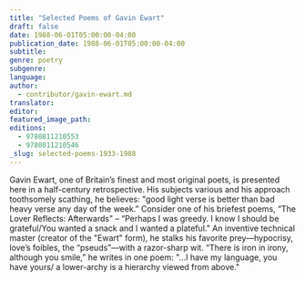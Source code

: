```yaml
---
title: "Selected Poems of Gavin Ewart"
draft: false
date: 1988-06-01T05:00:00-04:00
publication_date: 1988-06-01T05:00:00-04:00
subtitle:
genre: poetry
subgenre:
language:
author:
  - contributor/gavin-ewart.md
translator:
editor:
featured_image_path:
editions:
  - 9780811210553
  - 9780811210546
_slug: selected-poems-1933-1988
---
```


Gavin Ewart, one of Britain’s finest and most original poets, is presented here in a half-century retrospective. His subjects various and his approach toothsomely scathing, he believes: "good light verse is better than bad heavy verse any day of the week.” Consider one of his briefest poems, “The Lover Reflects: Afterwards" – “Perhaps I was greedy. I know I should be grateful/You wanted a snack and I wanted a plateful." An inventive technical master (creator of the "Ewart" form), he stalks his favorite prey––hypocrisy, love’s foibles, the “pseuds”––with a razor-sharp wit. “There is iron in irony, although you smile,” he writes in one poem: "...I have my language, you have yours/ a lower-archy is a hierarchy viewed from above."

